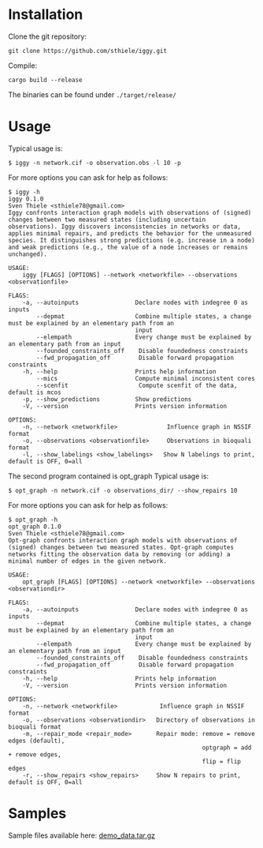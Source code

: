# Installation


Clone the git repository:

	git clone https://github.com/sthiele/iggy.git


Compile:

	cargo build --release

The binaries can be found under `./target/release/`


# Usage

Typical usage is:

    $ iggy -n network.cif -o observation.obs -l 10 -p

For more options you can ask for help as follows:

    $ iggy -h
    iggy 0.1.0
    Sven Thiele <sthiele78@gmail.com>
    Iggy confronts interaction graph models with observations of (signed) changes between two measured states (including uncertain observations). Iggy discovers inconsistencies in networks or data, applies minimal repairs, and predicts the behavior for the unmeasured species. It distinguishes strong predictions (e.g. increase in a node) and weak predictions (e.g., the value of a node increases or remains unchanged).

    USAGE:
        iggy [FLAGS] [OPTIONS] --network <networkfile> --observations <observationfile>

    FLAGS:
        -a, --autoinputs                Declare nodes with indegree 0 as inputs
            --depmat                    Combine multiple states, a change must be explained by an elementary path from an
                                        input
            --elempath                  Every change must be explained by an elementary path from an input
            --founded_constraints_off    Disable foundedness constraints
            --fwd_propagation_off        Disable forward propagation constraints
        -h, --help                      Prints help information
            --mics                      Compute minimal inconsistent cores
            --scenfit                    Compute scenfit of the data, default is mcos
        -p, --show_predictions          Show predictions
        -V, --version                   Prints version information

    OPTIONS:
        -n, --network <networkfile>              Influence graph in NSSIF format
        -o, --observations <observationfile>     Observations in bioquali format
        -l, --show_labelings <show_labelings>   Show N labelings to print, default is OFF, 0=all


The second program contained is opt_graph
Typical usage is:

    $ opt_graph -n network.cif -o observations_dir/ --show_repairs 10

For more options you can ask for help as follows:

    $ opt_graph -h
    opt_graph 0.1.0
    Sven Thiele <sthiele78@gmail.com>
    Opt-graph confronts interaction graph models with observations of (signed) changes between two measured states. Opt-graph computes networks fitting the observation data by removing (or adding) a minimal number of edges in the given network.

    USAGE:
        opt_graph [FLAGS] [OPTIONS] --network <networkfile> --observations <observationdir>

    FLAGS:
        -a, --autoinputs                Declare nodes with indegree 0 as inputs
            --depmat                    Combine multiple states, a change must be explained by an elementary path from an
                                        input
            --elempath                  Every change must be explained by an elementary path from an input
            --founded_constraints_off    Disable foundedness constraints
            --fwd_propagation_off        Disable forward propagation constraints
        -h, --help                      Prints help information
        -V, --version                   Prints version information

    OPTIONS:
        -n, --network <networkfile>            Influence graph in NSSIF format
        -o, --observations <observationdir>   Directory of observations in bioquali format
        -m, --repair_mode <repair_mode>       Repair mode: remove = remove edges (default),
                                                           optgraph = add + remove edges,
                                                           flip = flip edges
        -r, --show_repairs <show_repairs>     Show N repairs to print, default is OFF, 0=all


# Samples

Sample files available here: [demo_data.tar.gz](https://bioasp.github.io/iggy/downloads/demo_data.tar.gz)
